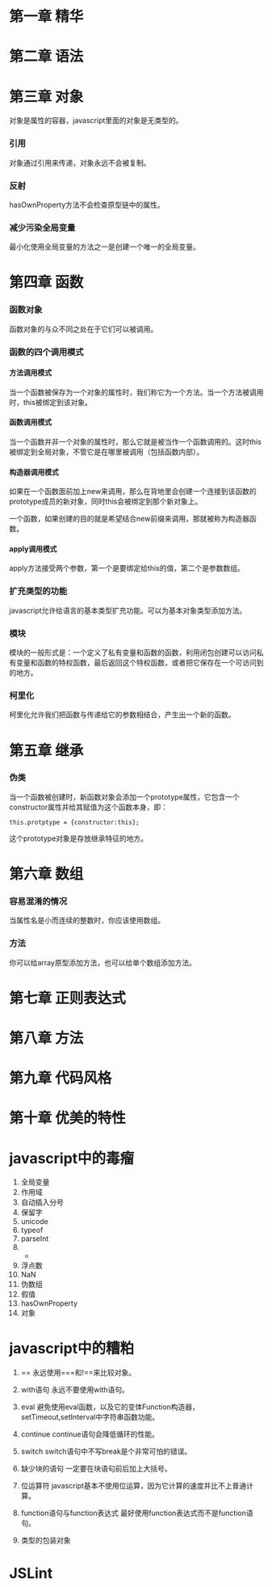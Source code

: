 # 第一章 精华
# 第二章 语法
# 第三章 对象 

对象是属性的容器，javascript里面的对象是无类型的。

### 引用

对象通过引用来传递，对象永远不会被复制。 

### 反射

hasOwnProperty方法不会检查原型链中的属性。

### 减少污染全局变量

最小化使用全局变量的方法之一是创建一个唯一的全局变量。

# 第四章 函数

### 函数对象

函数对象的与众不同之处在于它们可以被调用。

### 函数的四个调用模式

#### 方法调用模式

当一个函数被保存为一个对象的属性时，我们称它为一个方法。当一个方法被调用时，this被绑定到该对象。

#### 函数调用模式

当一个函数并非一个对象的属性时，那么它就是被当作一个函数调用的。这时this被绑定到全局对象，不管它是在哪里被调用（包括函数内部）。

#### 构造器调用模式

如果在一个函数面前加上new来调用，那么在背地里会创建一个连接到该函数的prototype成员的新对象，同时this会被绑定到那个新对象上。

一个函数，如果创建的目的就是希望结合new前缀来调用，那就被称为构造器函数。

#### apply调用模式

apply方法接受两个参数，第一个是要绑定给this的值，第二个是参数数组。

### 扩充类型的功能

javascript允许给语言的基本类型扩充功能。可以为基本对象类型添加方法。

### 模块

模块的一般形式是：一个定义了私有变量和函数的函数，利用闭包创建可以访问私有变量和函数的特权函数，最后返回这个特权函数，或者把它保存在一个可访问到的地方。

### 柯里化

柯里化允许我们把函数与传递给它的参数相结合，产生出一个新的函数。

# 第五章 继承

### 伪类

当一个函数被创建时，新函数对象会添加一个prototype属性，它包含一个constructor属性并给其赋值为这个函数本身，即：
```
this.protptype = {constructor:this};
```

这个prototype对象是存放继承特征的地方。

# 第六章 数组

### 容易混淆的情况

当属性名是小而连续的整数时，你应该使用数组。

### 方法

你可以给array原型添加方法，也可以给单个数组添加方法。

# 第七章 正则表达式

# 第八章 方法

# 第九章 代码风格

# 第十章 优美的特性


# javascript中的毒瘤
1. 全局变量
2. 作用域
3. 自动插入分号
4. 保留字
5. unicode
6. typeof
7. parseInt
8. +
9. 浮点数
10. NaN
11. 伪数组
12. 假值
13. hasOwnProperty 
14. 对象 

# javascript中的糟粕

1. ==
永远使用===和!==来比较对象。

2. with语句
永远不要使用with语句。

3. eval
避免使用eval函数，以及它的变体Function构造器，setTimeout,setInterval中字符串函数功能。

4. continue
continue语句会降低循环的性能。

5. switch
switch语句中不写break是个非常可怕的错误。

6. 缺少块的语句
一定要在块语句前后加上大括号。

7. 位运算符
javascript基本不使用位运算，因为它计算的速度并比不上普通计算。

8. function语句与function表达式
最好使用function表达式而不是function语句。

9. 类型的包装对象

# JSLint











